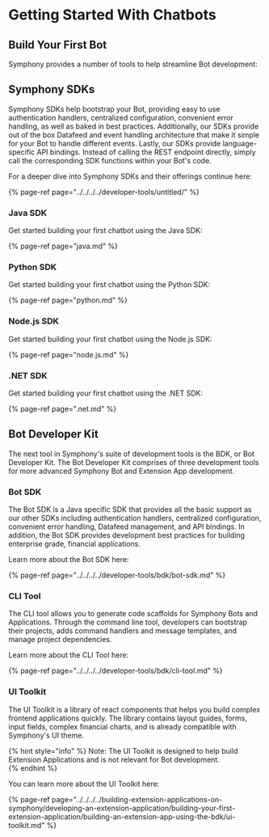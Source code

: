 # Getting Started With Chatbots

## Build Your First Bot

Symphony provides a number of tools to help streamline Bot development: 

## Symphony SDKs

Symphony SDKs help bootstrap your Bot, providing easy to use authentication handlers, centralized configuration, convenient error handling, as well as baked in best practices.  Additionally, our SDKs provide out of the box Datafeed and event handling architecture that make it simple for your Bot to handle different events.  Lastly, our SDKs provide language-specific API bindings.  Instead of calling the REST endpoint directly, simply call the corresponding SDK functions within your Bot's code.

For a deeper dive into Symphony SDKs and their offerings continue here:

{% page-ref page="../../../../developer-tools/untitled/" %}

### Java SDK

Get started building your first chatbot using the Java SDK:

{% page-ref page="java.md" %}

### Python SDK

Get started building your first chatbot using the Python SDK:

{% page-ref page="python.md" %}

### Node.js SDK

Get started building your first chatbot using the Node.js SDK:

{% page-ref page="node.js.md" %}

### .NET SDK

Get started building your first chatbot using the .NET SDK:

{% page-ref page=".net.md" %}

## Bot Developer Kit

The next tool in Symphony's suite of development tools is the BDK, or Bot Developer Kit.  The Bot Developer Kit comprises of three development tools for more advanced Symphony Bot and Extension App development.

### Bot SDK

The Bot SDK is a Java specific SDK that provides all the basic support as our other SDKs including authentication handlers, centralized configuration, convenient error handling, Datafeed management, and API bindings.  In addition, the Bot SDK provides development best practices for building enterprise grade, financial applications.

Learn more about the Bot SDK here:

{% page-ref page="../../../../developer-tools/bdk/bot-sdk.md" %}

### CLI Tool

The CLI tool allows you to generate code scaffolds for Symphony Bots and Applications.  Through the command line tool, developers can bootstrap their projects, adds command handlers and message templates,  and manage project dependencies.

Learn more about the CLI Tool here:

{% page-ref page="../../../../developer-tools/bdk/cli-tool.md" %}

### UI Toolkit

The UI Toolkit is a library of react components that helps you build complex frontend applications quickly.  The library contains layout guides, forms, input fields, complex financial charts, and is already compatible with Symphony's UI theme.

{% hint style="info" %}
Note: The UI Toolkit is designed to help build Extension Applications and is not relevant for Bot development.  
{% endhint %}

  You can learn more about the UI Toolkit here:

{% page-ref page="../../../../building-extension-applications-on-symphony/developing-an-extension-application/building-your-first-extension-application/building-an-extension-app-using-the-bdk/ui-toolkit.md" %}

  


